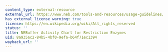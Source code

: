 ```yaml
---
content_type: external-resource
external_url: https://www.neb.com/tools-and-resources/usage-guidelines/nebuffer-performance-chart-with-restriction-enzymes
has_external_license_warning: true
license: https://en.wikipedia.org/wiki/All_rights_reserved
status: ''
title: NEBuffer Activity Chart for Restriction Enzymes
uid: 8a935ac2-84b5-4bf0-9efa-b64f71ec1394
wayback_url: ''
---
```

